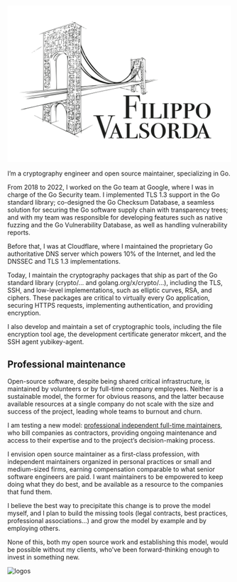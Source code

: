 <p align="center">
    <picture>
        <source media="(prefers-color-scheme: dark)" srcset="https://github.com/FiloSottile/FiloSottile/blob/main/Logo%20Bianco_Filippo%20Valsorda_Tiny%201.2.svg">
        <source media="(prefers-color-scheme: light)" srcset="https://github.com/FiloSottile/FiloSottile/blob/main/Logo%20Nero_Filippo%20Valsorda_Tiny%201.2.svg">
        <img width="600" src="https://github.com/FiloSottile/FiloSottile/blob/main/Logo Nero_Filippo Valsorda_Tiny 1.2.svg">
    </picture>
</p>

I’m a cryptography engineer and open source maintainer, specializing in Go.

From 2018 to 2022, I worked on the Go team at Google, where I was in charge of the Go Security team. I implemented TLS 1.3 support in the Go standard library; co-designed the Go Checksum Database, a seamless solution for securing the Go software supply chain with transparency trees; and with my team was responsible for developing features such as native fuzzing and the Go Vulnerability Database, as well as handling vulnerability reports.

Before that, I was at Cloudflare, where I maintained the proprietary Go authoritative DNS server which powers 10% of the Internet, and led the DNSSEC and TLS 1.3 implementations.

Today, I maintain the cryptography packages that ship as part of the Go standard library (crypto/… and golang.org/x/crypto/…), including the TLS, SSH, and low-level implementations, such as elliptic curves, RSA, and ciphers. These packages are critical to virtually every Go application, securing HTTPS requests, implementing authentication, and providing encryption.

I also develop and maintain a set of cryptographic tools, including the file encryption tool age, the development certificate generator mkcert, and the SSH agent yubikey-agent.

## Professional maintenance 

Open-source software, despite being shared critical infrastructure, is maintained by volunteers or by full-time company employees. Neither is a sustainable model, the former for obvious reasons, and the latter because available resources at a single company do not scale with the size and success of the project, leading whole teams to burnout and churn.

I am testing a new model: [professional independent full-time maintainers](https://words.filippo.io/full-time-maintainer/), who bill companies as contractors, providing ongoing maintenance and access to their expertise and to the project’s decision-making process.

I envision open source maintainer as a first-class profession, with independent maintainers organized in personal practices or small and medium-sized firms, earning compensation comparable to what senior software engineers are paid. I want maintainers to be empowered to keep doing what they do best, and be available as a resource to the companies that fund them.

I believe the best way to precipitate this change is to prove the model myself, and I plan to build the missing tools (legal contracts, best practices, professional associations…) and grow the model by example and by employing others.

None of this, both my open source work and establishing this model, would be possible without my clients, who've been forward-thinking enough to invest in something new.

![logos](https://github.com/FiloSottile/FiloSottile/assets/1225294/740821ba-0afa-4075-91fc-2e7229148ffd)
